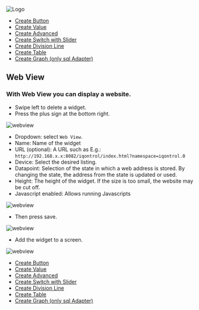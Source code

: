 ![Logo](../../admin/hiob.png)

-   [Create Button](button.md)
-   [Create Value](value.md)
-   [Create Advanced](advanced.md)
-   [Create Switch with Slider](switch_w_slider.md)
-   [Create Division Line](division.md)
-   [Create Table](table.md)
-   [Create Graph (only sql Adapter)](graph.md)

## Web View

### With Web View you can display a website.

- Swipe left to delete a widget.
- Press the plus sign at the bottom right.

![webview](img/../../de/img/app_create_division_done.png)

- Dropdown: select `Web View`.
- Name: Name of the widget
- URL (optional): A URL such as E.g.: `http://192.168.x.x:8082/iqontrol/index.html?namespace=iqontrol.0`
- Device: Select the desired listing.
- Datapoint: Selection of the state in which a web address is stored. By changing the state, the address from the state is updated or used.
- Height: The height of the widget. If the size is too small, the website may be cut off.
- Javascript enabled: Allows running Javascripts

![webview](img/../../de/img/app_create_web.png)

- Then press save.

![webview](img/../../de/img/app_create_web_done.png)

- Add the widget to a screen.

![webview](img/../../de/img/app_create_web_screen.png)

-   [Create Button](button.md)
-   [Create Value](value.md)
-   [Create Advanced](advanced.md)
-   [Create Switch with Slider](switch_w_slider.md)
-   [Create Division Line](division.md)
-   [Create Table](table.md)
-   [Create Graph (only sql Adapter)](graph.md)